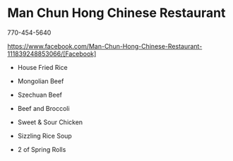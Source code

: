 # Man Chun Hong Chinese Restaurant
770-454-5640

https://www.facebook.com/Man-Chun-Hong-Chinese-Restaurant-111839248853066/[Facebook]

* House Fried Rice
* Mongolian Beef
* Szechuan Beef

* Beef and Broccoli
* Sweet & Sour Chicken
* Sizzling Rice Soup
* 2 of Spring Rolls

